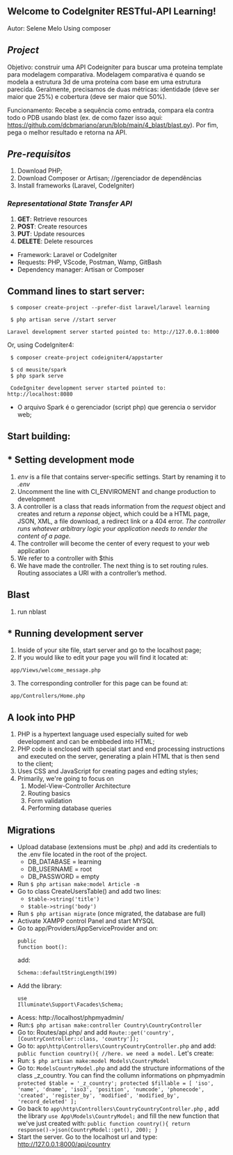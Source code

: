##  **Welcome to CodeIgniter RESTful-API Learning!**
Autor: Selene Melo
Using composer

## *Project*
Objetivo: construir uma API Codeigniter para buscar uma proteína template para modelagem comparativa.
Modelagem comparativa é quando se modela a estrutura 3d de uma proteína com base em uma estrutura parecida.
Geralmente, precisamos de duas métricas: identidade (deve ser maior que 25%) e cobertura (deve ser maior que 50%).

Funcionamento:
Recebe a sequência como entrada, compara ela contra todo o PDB usando blast (ex. de como fazer isso aqui: https://github.com/dcbmariano/arun/blob/main/4_blast/blast.py). Por fim, pega o melhor resultado e retorna na API.

## *Pre-requisitos*
 1. Download PHP;
 2. Download Composer or Artisan; //gerenciador de dependências
 3. Install frameworks (Laravel, CodeIgniter)

### *Representational State Transfer API*
 1. **GET**: Retrieve resources
 1. **POST**: Create resources
 1. **PUT**: Update resources
 1. **DELETE**: Delete resources

* Framework: Laravel or CodeIgniter 
* Requests: PHP, VScode, Postman, Wamp, GitBash 
* Dependency manager: Artisan or Composer

## Command lines to start server:
   <pre><code> $ composer create-project --prefer-dist laravel/laravel learning </code></pre>
   <pre><code> $ php artisan serve //start server</code></pre>
   <pre><code>Laravel development server started pointed to: http://127.0.0.1:8000 </code></pre>
   Or, using CodeIgniter4:
   <pre><code> $ composer create-project codeigniter4/appstarter</code></pre>
   <pre><code> $ cd meusite/spark
 $ php spark serve</code></pre>
   <pre><code> CodeIgniter development server started pointed to: http://localhost:8080</code></pre>
  
   * O arquivo Spark é o gerenciador (script php) que gerencia o servidor web;

## Start building:
 ## * Setting development mode
   1. *env* is a file that contains server-specific settings. Start by renaming it to *.env*
   2. Uncomment the line with CI_ENVIROMENT and change production to development
   3. A controller is a class that reads information from the *request* object and creates and return a *reponse* object, which could be a HTML page, JSON, XML, a file download, a redirect link or a 404 error. *The controller runs whatever arbitrary logic your application needs to render the content of a page.*
   4. The controller will become the center of every request to your web application
   5. We refer to a controller with $this
   6. We have made the controller. The next thing is to set routing rules. Routing associates a URI with a controller’s method.
   
 ## Blast
  1. run nblast 
 
 ## * Running development server
  1. Inside of your site file, start server and go to the localhost page;
  2. If you would like to edit your page you will find it located at:
  <pre><code> app/Views/welcome_message.php </code></pre>
  3. The corresponding controller for this page can be found at:
  <pre><code> app/Controllers/Home.php </code></pre>
 
 
 
 
 
 
 
 
 

## A look into PHP
 1. PHP is a hypertext language used especially suited for web development and can be embbeded into HTML;
 2. PHP code is enclosed with special start and end processing instructions *<? php ?>* and executed on the server, generating a plain HTML that is then send to the client;
 3. Uses CSS and JavaScript for creating pages and edting styles;
 4. Primarily, we're going to focus on 
    1. Model-View-Controller Architecture
    2. Routing basics
    3. Form validation
    4. Performing database queries
## Migrations
* Upload database (extensions must be .php) and add its credentials to the .env file located in the root of the project.
  * DB_DATABASE = learning
  * DB_USERNAME = root
  * DB_PASSWORD = empty
* Run `$ php artisan make:model Article -m`
* Go to class CreateUsersTable() and add two lines:
  *  `$table->string('title')`
  *  `$table->string('body')`
* Run `$ php artisan migrate` (once migrated, the database are full)
* Activate XAMPP control Panel and start MYSQL
* Go to app/Providers/AppServiceProvider and on:<pre><code>public function boot():</code></pre>add:
  <pre><code>Schema::defaultStringLength(199)</code></pre>
* Add the library:<pre><code>use Illuminate\Support\Facades\Schema;</code></pre>
* Acess: http://localhost/phpmyadmin/
* Run:`$ php artisan make:controller Country\CountryController`
* Go to: Routes/api.php/ and add
`Route::get('country', [CountryController::class, 'country']);`
* Go to: `app\http\Controllers\CountryCountryController.php` and add:
`public function country(){ //here. we need a model.` Let's create:
* Run: `$ php artisan make:model Models\CountryModel`
* Go to: `ModelsCountryModel.php` and add the structure informations of the class _z_country. You can find the collumn informations on phpmyadmin
`protected $table = '_z_country';
    protected $fillable = [
        'iso',
        'name',
        'dname',
        'iso3',
        'position',
        'numcode',
        'phonecode',
        'created',
        'register_by',
        'modified',
        'modified_by',
        'record_deleted'
    ];`
* Go back to `app\http\Controllers\CountryCountryController.php` , add the library `use App\Models\CountryModel;` and fill the new function that we've just created with:
`public function country(){
        return response()->json(CountryModel::get(), 200);
    }`
* Start the server. Go to the localhost url and type: http://127.0.0.1:8000/api/country
    
